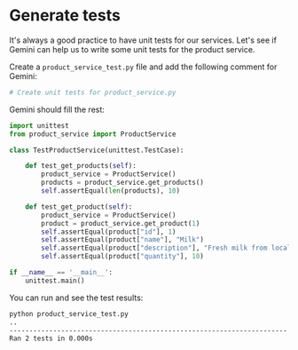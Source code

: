 # Generate tests

It's always a good practice to have unit tests for our services. Let's see if
Gemini can help us to write some unit tests for the product service.

Create a `product_service_test.py` file and add the following comment for
Gemini:

```python
# Create unit tests for product_service.py
```

Gemini should fill the rest:

```python
import unittest
from product_service import ProductService

class TestProductService(unittest.TestCase):

    def test_get_products(self):
        product_service = ProductService()
        products = product_service.get_products()
        self.assertEqual(len(products), 10)

    def test_get_product(self):
        product_service = ProductService()
        product = product_service.get_product(1)
        self.assertEqual(product["id"], 1)
        self.assertEqual(product["name"], "Milk")
        self.assertEqual(product["description"], "Fresh milk from local cows")
        self.assertEqual(product["quantity"], 10)

if __name__ == '__main__':
    unittest.main()
```

You can run and see the test results:

```sh
python product_service_test.py
..
----------------------------------------------------------------------
Ran 2 tests in 0.000s
```

